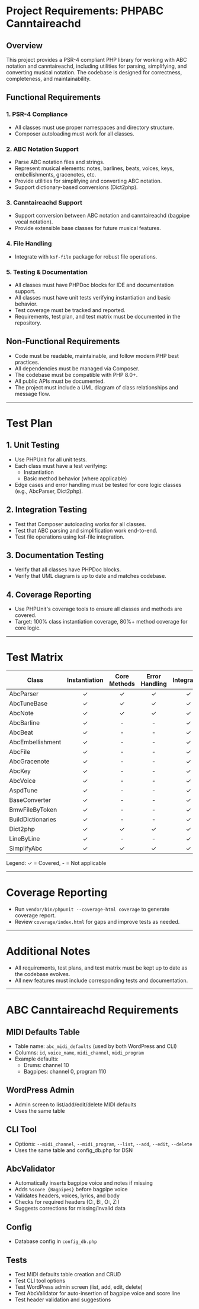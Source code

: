 # Project Requirements: PHPABC Canntaireachd

## Overview
This project provides a PSR-4 compliant PHP library for working with ABC notation and canntaireachd, including utilities for parsing, simplifying, and converting musical notation. The codebase is designed for correctness, completeness, and maintainability.

## Functional Requirements

### 1. PSR-4 Compliance
- All classes must use proper namespaces and directory structure.
- Composer autoloading must work for all classes.

### 2. ABC Notation Support
- Parse ABC notation files and strings.
- Represent musical elements: notes, barlines, beats, voices, keys, embellishments, gracenotes, etc.
- Provide utilities for simplifying and converting ABC notation.
- Support dictionary-based conversions (Dict2php).

### 3. Canntaireachd Support
- Support conversion between ABC notation and canntaireachd (bagpipe vocal notation).
- Provide extensible base classes for future musical features.

### 4. File Handling
- Integrate with `ksf-file` package for robust file operations.

### 5. Testing & Documentation
- All classes must have PHPDoc blocks for IDE and documentation support.
- All classes must have unit tests verifying instantiation and basic behavior.
- Test coverage must be tracked and reported.
- Requirements, test plan, and test matrix must be documented in the repository.

## Non-Functional Requirements
- Code must be readable, maintainable, and follow modern PHP best practices.
- All dependencies must be managed via Composer.
- The codebase must be compatible with PHP 8.0+.
- All public APIs must be documented.
- The project must include a UML diagram of class relationships and message flow.

---

# Test Plan

## 1. Unit Testing
- Use PHPUnit for all unit tests.
- Each class must have a test verifying:
  - Instantiation
  - Basic method behavior (where applicable)
- Edge cases and error handling must be tested for core logic classes (e.g., AbcParser, Dict2php).

## 2. Integration Testing
- Test that Composer autoloading works for all classes.
- Test that ABC parsing and simplification work end-to-end.
- Test file operations using ksf-file integration.

## 3. Documentation Testing
- Verify that all classes have PHPDoc blocks.
- Verify that UML diagram is up to date and matches codebase.

## 4. Coverage Reporting
- Use PHPUnit's coverage tools to ensure all classes and methods are covered.
- Target: 100% class instantiation coverage, 80%+ method coverage for core logic.

---

# Test Matrix

| Class                | Instantiation | Core Methods | Error Handling | Integration | PHPDoc | UML |
|----------------------|:-------------:|:------------:|:--------------:|:-----------:|:------:|:---:|
| AbcParser            |      ✓        |      ✓       |      ✓         |     ✓       |   ✓    | ✓   |
| AbcTuneBase          |      ✓        |      ✓       |      ✓         |     ✓       |   ✓    | ✓   |
| AbcNote              |      ✓        |      ✓       |      ✓         |     ✓       |   ✓    | ✓   |
| AbcBarline           |      ✓        |      -       |      -         |     ✓       |   ✓    | ✓   |
| AbcBeat              |      ✓        |      -       |      -         |     ✓       |   ✓    | ✓   |
| AbcEmbellishment     |      ✓        |      -       |      -         |     ✓       |   ✓    | ✓   |
| AbcFile              |      ✓        |      -       |      -         |     ✓       |   ✓    | ✓   |
| AbcGracenote         |      ✓        |      -       |      -         |     ✓       |   ✓    | ✓   |
| AbcKey               |      ✓        |      -       |      -         |     ✓       |   ✓    | ✓   |
| AbcVoice             |      ✓        |      -       |      -         |     ✓       |   ✓    | ✓   |
| AspdTune             |      ✓        |      -       |      -         |     ✓       |   ✓    | ✓   |
| BaseConverter        |      ✓        |      -       |      -         |     ✓       |   ✓    | ✓   |
| BmwFileByToken       |      ✓        |      -       |      -         |     ✓       |   ✓    | ✓   |
| BuildDictionaries    |      ✓        |      -       |      -         |     ✓       |   ✓    | ✓   |
| Dict2php             |      ✓        |      ✓       |      ✓         |     ✓       |   ✓    | ✓   |
| LineByLine           |      ✓        |      -       |      -         |     ✓       |   ✓    | ✓   |
| SimplifyAbc          |      ✓        |      ✓       |      ✓         |     ✓       |   ✓    | ✓   |

Legend: ✓ = Covered, - = Not applicable

---

# Coverage Reporting
- Run `vendor/bin/phpunit --coverage-html coverage` to generate coverage report.
- Review `coverage/index.html` for gaps and improve tests as needed.

---

# Additional Notes
- All requirements, test plans, and test matrix must be kept up to date as the codebase evolves.
- All new features must include corresponding tests and documentation.

---

# ABC Canntaireachd Requirements

## MIDI Defaults Table
- Table name: `abc_midi_defaults` (used by both WordPress and CLI)
- Columns: `id`, `voice_name`, `midi_channel`, `midi_program`
- Example defaults:
  - Drums: channel 10
  - Bagpipes: channel 0, program 110

## WordPress Admin
- Admin screen to list/add/edit/delete MIDI defaults
- Uses the same table

## CLI Tool
- Options: `--midi_channel`, `--midi_program`, `--list`, `--add`, `--edit`, `--delete`
- Uses the same table and config_db.php for DSN

## AbcValidator
- Automatically inserts bagpipe voice and notes if missing
- Adds `%score {Bagpipes}` before bagpipe voice
- Validates headers, voices, lyrics, and body
- Checks for required headers (C:, B:, O:, Z:)
- Suggests corrections for missing/invalid data

## Config
- Database config in `config_db.php`

## Tests
- Test MIDI defaults table creation and CRUD
- Test CLI tool options
- Test WordPress admin screen (list, add, edit, delete)
- Test AbcValidator for auto-insertion of bagpipe voice and score line
- Test header validation and suggestions
